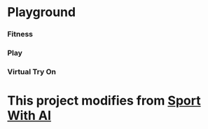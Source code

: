 # Playground

### Fitness
### Play
### Virtual Try On


# This project modifies from [Sport With AI](https://github.com/Furkan-Gulsen/Sport-With-AI)
